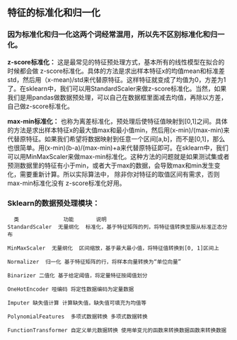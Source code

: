 ## 特征的标准化和归一化

### 因为标准化和归一化这两个词经常混用，所以先不区别标准化和归一化。

__z-score标准化：__ 这是最常见的特征预处理方式，基本所有的线性模型在拟合的时候都会做 z-score标准化。具体的方法是求出样本特征x的均值mean和标准差std，然后用（x-mean)/std来代替原特征。这样特征就变成了均值为0，方差为1了。在sklearn中，我们可以用StandardScaler来做z-score标准化。当然，如果我们是用pandas做数据预处理，可以自己在数据框里面减去均值，再除以方差，自己做z-score标准化。    

__max-min标准化：__ 也称为离差标准化，预处理后使特征值映射到[0,1]之间。具体的方法是求出样本特征x的最大值max和最小值min，然后用(x-min)/(max-min)来代替原特征。如果我们希望将数据映射到任意一个区间[a,b]，而不是[0,1]，那么也很简单。用(x-min)(b-a)/(max-min)+a来代替原特征即可。在sklearn中，我们可以用MinMaxScaler来做max-min标准化。这种方法的问题就是如果测试集或者预测数据里的特征有小于min，或者大于max的数据，会导致max和min发生变化，需要重新计算。所以实际算法中， 除非你对特征的取值区间有需求，否则max-min标准化没有 z-score标准化好用。

### Sklearn的数据预处理模块：
      类              功能       说明
    StandardScaler  无量纲化  标准化，基于特征矩阵的列，将特征值转换至服从标准正态分布

    MinMaxScaler  无量纲化  区间缩放，基于最大最小值，将特征值转换到[0, 1]区间上

    Normalizer  归一化 基于特征矩阵的行，将样本向量转换为“单位向量”

    Binarizer 二值化 基于给定阈值，将定量特征按阈值划分

    OneHotEncoder 哑编码 将定性数据编码为定量数据

    Imputer 缺失值计算 计算缺失值，缺失值可填充为均值等

    PolynomialFeatures  多项式数据转换 多项式数据转换

    FunctionTransformer 自定义单元数据转换 使用单变元的函数来转换数据函数来转换数据

